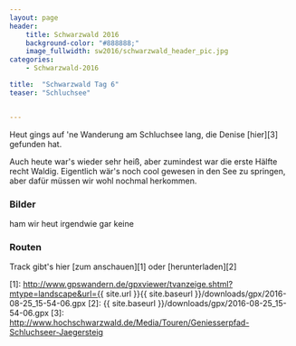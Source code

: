 ```yaml
---
layout: page
header:
    title: Schwarzwald 2016	
    background-color: "#888888;"
    image_fullwidth: sw2016/schwarzwald_header_pic.jpg
categories:
    - Schwarzwald-2016

title:  "Schwarzwald Tag 6"
teaser: "Schluchsee"


---
```



Heut gings auf 'ne Wanderung am Schluchsee lang, die Denise [hier][3] gefunden hat.

Auch heute war's wieder sehr heiß, aber zumindest war die erste Hälfte recht Waldig. Eigentlich wär's noch cool gewesen in den See zu springen, aber dafür müssen wir wohl nochmal herkommen.

### Bilder

ham wir heut irgendwie gar keine

### Routen

Track gibt's hier [zum anschauen][1] oder [herunterladen][2]


 [1]: http://www.gpswandern.de/gpxviewer/tvanzeige.shtml?mtype=landscape&url={{ site.url }}{{ site.baseurl }}/downloads/gpx/2016-08-25_15-54-06.gpx
 [2]: {{ site.baseurl }}/downloads/gpx/2016-08-25_15-54-06.gpx
 [3]: http://www.hochschwarzwald.de/Media/Touren/Geniesserpfad-Schluchseer-Jaegersteig


